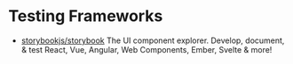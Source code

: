 # Testing Frameworks

- [storybookjs/storybook](https://github.com/storybookjs/storybook)
  The UI component explorer. Develop, document, & test React, Vue, Angular, Web Components, Ember, Svelte & more!
